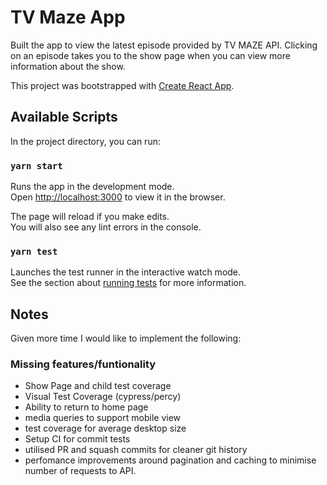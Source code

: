 # TV Maze App

Built the app to view the latest episode provided by TV MAZE API. Clicking on an episode takes you to the show page when you can view more information about the show.

This project was bootstrapped with [Create React App](https://github.com/facebook/create-react-app).

## Available Scripts

In the project directory, you can run:

### `yarn start`

Runs the app in the development mode.\
Open [http://localhost:3000](http://localhost:3000) to view it in the browser.

The page will reload if you make edits.\
You will also see any lint errors in the console.

### `yarn test`

Launches the test runner in the interactive watch mode.\
See the section about [running tests](https://facebook.github.io/create-react-app/docs/running-tests) for more information.

## Notes

Given more time I would like to implement the following:

### Missing features/funtionality
- Show Page and child test coverage
- Visual Test Coverage (cypress/percy)
- Ability to return to home page
- media queries to support mobile view
- test coverage for average desktop size
- Setup CI for commit tests
- utilised PR and squash commits for cleaner git history
- perfomance improvements around pagination and caching to minimise number of requests to API.

